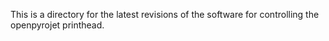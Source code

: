 This is a directory for the latest revisions of the software for controlling the openpyrojet printhead.

